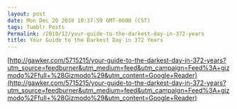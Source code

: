 ```yaml
---
layout: post
date: Mon Dec 20 2010 10:37:59 GMT-0600 (CST)
tags: Tumblr Posts
Permalink: /2010/12/your-guide-to-the-darkest-day-in-372-years
title: Your Guide to the Darkest Day in 372 Years
---
```


[http://gawker.com/5715215/your-guide-to-the-darkest-day-in-372-years?utm_source=feedburner&utm_medium=feed&utm_campaign=Feed%3A+gizmodo%2Ffull+%28Gizmodo%29&utm_content=Google+Reader](http://gawker.com/5715215/your-guide-to-the-darkest-day-in-372-years?utm_source=feedburner&utm_medium=feed&utm_campaign=Feed%3A+gizmodo%2Ffull+%28Gizmodo%29&utm_content=Google+Reader)
